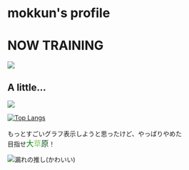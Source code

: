 # mokkun's profile

# NOW TRAINING
<img src="https://skillicons.dev/icons?i=html,css,js,nodejs,java,python,ae" /> <br/>

## A little...
<img src="https://skillicons.dev/icons?i=arduino,blender,bootstrap,express,git,github,linux,raspberrypi," /> <br/>

[![Top Langs](https://github-readme-stats.vercel.app/api/top-langs/?username=mokkun55&theme=default&show_icons=true&layout=compact)](https://github.com/mo-ri-regen/github-readme-stats) <br/><br/>
もっとすごいグラフ表示しようと思ったけど、やっぱりやめた <br/>
目指せ<span style="font-size:larger;color:green;">大</span><span style="font-size:larger;color:#8cc665;">草</span><span style="font-size:larger;color:#155724;">原</span>！

![漏れの推し(かわいい)](https://imepic.jp/20240225/072210)

